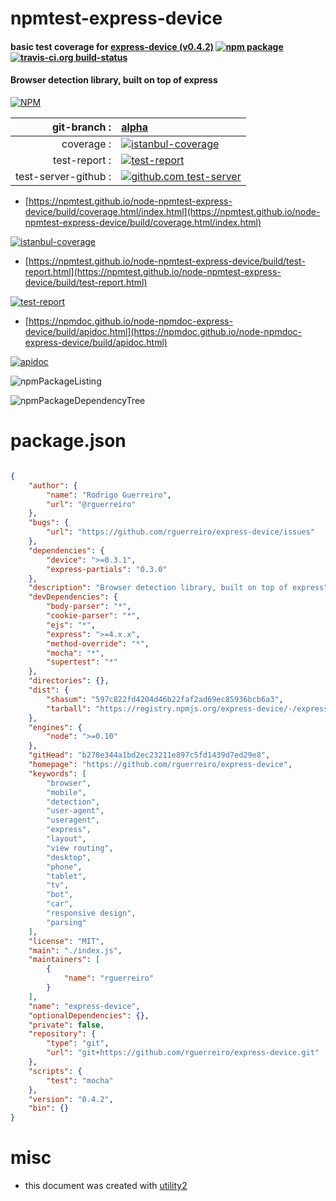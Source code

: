 # npmtest-express-device

#### basic test coverage for  [express-device (v0.4.2)](https://github.com/rguerreiro/express-device)  [![npm package](https://img.shields.io/npm/v/npmtest-express-device.svg?style=flat-square)](https://www.npmjs.org/package/npmtest-express-device) [![travis-ci.org build-status](https://api.travis-ci.org/npmtest/node-npmtest-express-device.svg)](https://travis-ci.org/npmtest/node-npmtest-express-device)

#### Browser detection library, built on top of express

[![NPM](https://nodei.co/npm/express-device.png?downloads=true&downloadRank=true&stars=true)](https://www.npmjs.com/package/express-device)

| git-branch : | [alpha](https://github.com/npmtest/node-npmtest-express-device/tree/alpha)|
|--:|:--|
| coverage : | [![istanbul-coverage](https://npmtest.github.io/node-npmtest-express-device/build/coverage.badge.svg)](https://npmtest.github.io/node-npmtest-express-device/build/coverage.html/index.html)|
| test-report : | [![test-report](https://npmtest.github.io/node-npmtest-express-device/build/test-report.badge.svg)](https://npmtest.github.io/node-npmtest-express-device/build/test-report.html)|
| test-server-github : | [![github.com test-server](https://npmtest.github.io/node-npmtest-express-device/GitHub-Mark-32px.png)](https://npmtest.github.io/node-npmtest-express-device/build/app/index.html) | | build-artifacts : | [![build-artifacts](https://npmtest.github.io/node-npmtest-express-device/glyphicons_144_folder_open.png)](https://github.com/npmtest/node-npmtest-express-device/tree/gh-pages/build)|

- [https://npmtest.github.io/node-npmtest-express-device/build/coverage.html/index.html](https://npmtest.github.io/node-npmtest-express-device/build/coverage.html/index.html)

[![istanbul-coverage](https://npmtest.github.io/node-npmtest-express-device/build/screenCapture.buildCi.browser.%252Ftmp%252Fbuild%252Fcoverage.lib.html.png)](https://npmtest.github.io/node-npmtest-express-device/build/coverage.html/index.html)

- [https://npmtest.github.io/node-npmtest-express-device/build/test-report.html](https://npmtest.github.io/node-npmtest-express-device/build/test-report.html)

[![test-report](https://npmtest.github.io/node-npmtest-express-device/build/screenCapture.buildCi.browser.%252Ftmp%252Fbuild%252Ftest-report.html.png)](https://npmtest.github.io/node-npmtest-express-device/build/test-report.html)

- [https://npmdoc.github.io/node-npmdoc-express-device/build/apidoc.html](https://npmdoc.github.io/node-npmdoc-express-device/build/apidoc.html)

[![apidoc](https://npmdoc.github.io/node-npmdoc-express-device/build/screenCapture.buildCi.browser.%252Ftmp%252Fbuild%252Fapidoc.html.png)](https://npmdoc.github.io/node-npmdoc-express-device/build/apidoc.html)

![npmPackageListing](https://npmtest.github.io/node-npmtest-express-device/build/screenCapture.npmPackageListing.svg)

![npmPackageDependencyTree](https://npmtest.github.io/node-npmtest-express-device/build/screenCapture.npmPackageDependencyTree.svg)



# package.json

```json

{
    "author": {
        "name": "Rodrigo Guerreiro",
        "url": "@rguerreiro"
    },
    "bugs": {
        "url": "https://github.com/rguerreiro/express-device/issues"
    },
    "dependencies": {
        "device": ">=0.3.1",
        "express-partials": "0.3.0"
    },
    "description": "Browser detection library, built on top of express",
    "devDependencies": {
        "body-parser": "*",
        "cookie-parser": "*",
        "ejs": "*",
        "express": ">=4.x.x",
        "method-override": "*",
        "mocha": "*",
        "supertest": "*"
    },
    "directories": {},
    "dist": {
        "shasum": "597c822fd4204d46b22faf2ad69ec85936bcb6a3",
        "tarball": "https://registry.npmjs.org/express-device/-/express-device-0.4.2.tgz"
    },
    "engines": {
        "node": ">=0.10"
    },
    "gitHead": "b278e344a1bd2ec23211e897c5fd1439d7ed29e8",
    "homepage": "https://github.com/rguerreiro/express-device",
    "keywords": [
        "browser",
        "mobile",
        "detection",
        "user-agent",
        "useragent",
        "express",
        "layout",
        "view routing",
        "desktop",
        "phone",
        "tablet",
        "tv",
        "bot",
        "car",
        "responsive design",
        "parsing"
    ],
    "license": "MIT",
    "main": "./index.js",
    "maintainers": [
        {
            "name": "rguerreiro"
        }
    ],
    "name": "express-device",
    "optionalDependencies": {},
    "private": false,
    "repository": {
        "type": "git",
        "url": "git+https://github.com/rguerreiro/express-device.git"
    },
    "scripts": {
        "test": "mocha"
    },
    "version": "0.4.2",
    "bin": {}
}
```



# misc
- this document was created with [utility2](https://github.com/kaizhu256/node-utility2)
